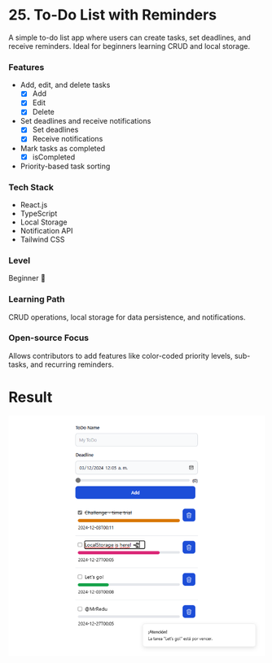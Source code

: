 # 25. To-Do List with Reminders

A simple to-do list app where users can create tasks, set deadlines, and receive reminders. Ideal for beginners learning CRUD and local storage.

### Features

- Add, edit, and delete tasks
  - [x] Add
  - [x] Edit
  - [x] Delete
- Set deadlines and receive notifications
  - [x] Set deadlines
  - [x] Receive notifications
- Mark tasks as completed
  - [x] isCompleted
- Priority-based task sorting

### Tech Stack

- React.js
- TypeScript
- Local Storage
- Notification API
- Tailwind CSS

### Level

Beginner 🤺

### Learning Path

CRUD operations, local storage for data persistence, and notifications.

### Open-source Focus

Allows contributors to add features like color-coded priority levels, sub-tasks, and recurring reminders.

# Result
![Screenshot](../media/screenshots/25.png)
